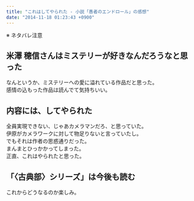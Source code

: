 ```yaml
---
title: "これはしてやられた - 小説「愚者のエンドロール」の感想"
date: "2014-11-18 01:23:43 +0900"
---
```


※ ネタバレ注意

## 米澤 穂信さんはミステリーが好きなんだろうなと思った

なんというか、ミステリーへの愛に溢れている作品だと思った。  
感情の込もった作品は読んでて気持ちいい。

## 内容には、してやられた

全員実現できない、じゃあカメラマンだろ、と思っていた。  
伊原がカメラワークに対して物足りないと言っていたし。  
でもそれは作者の思惑通りだった。  
まんまとひっかかってしまった。  
正直、これはやられたと思った。

## 「〈古典部〉シリーズ」は今後も読む

これからどうなるのか楽しみ。
